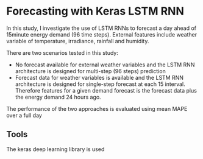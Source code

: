 # Forecasting with Keras LSTM RNN
In this study, I investigate the use of LSTM RNNs to forecast a day ahead of 15minute energy demand (96 time steps).
External features include weather variable of temperature, irradiance, rainfall and humidity.

There are two scenarios tested in this study:
- No forecast available for external weather variables and the LSTM RNN architecture is designed for multi-step (96 steps) prediction
- Forecast data for weather variables is available and the LSTM RNN architecture is designed for single-step forecast at each 15 interval. Therefore features for a given demand forecast is the forecast data plus the energy demand 24 hours ago. 

The performance of the two approaches is evaluated using mean MAPE over a full day

## Tools
The keras deep learning library is used
